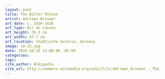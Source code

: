```yaml
---
layout: post
title: The Bitter Potion
artist: Adriaen Brouwer
art_date: c. 1636-1638
art_type: Oil on Canvas
art_height: 35.5 cm
art_width: 47.7 cm
art_location: Städtische Galerie, Germany
image: 10-25.jpg
date: 2016-10-25 12:00:00 -05:00
categories:
tags:
cite_author: Wikipedia
cite_url: http://commons.wikimedia.org/wiki/File:Adriaen_Brouwer_-_The_Bitter_Potion_-_Google_Art_Project.jpg
---
```

